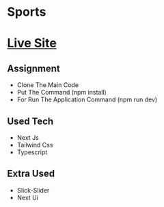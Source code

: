 # Sports

# [Live Site](https://hexleap-sports.vercel.app/)

## Assignment
- Clone The Main Code 
- Put The Command (npm install) 
- For Run The Application Command (npm run dev) 
## Used Tech 
- Next Js 
- Tailwind Css
- Typescript
## Extra Used 
- Slick-Slider
- Next Ui
